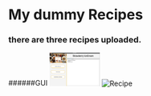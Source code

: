# My dummy Recipes 
### there are three recipes uploaded.
######GUI
<img src="https://github.com/Jenna-P/RecipeBook/blob/master/recipeGUI1.png?raw=true" width="100" title="Recipe">
<img src="https://github.com/Jenna-P/RecipeBook/blob/master/rRecipe2.png?raw=true" width="100" title="Recipe">
